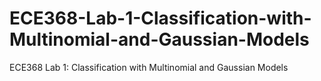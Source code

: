 # ECE368-Lab-1-Classification-with-Multinomial-and-Gaussian-Models
ECE368 Lab 1: Classification with Multinomial and Gaussian Models
